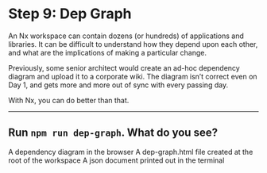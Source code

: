 # Step 9: Dep Graph

An Nx workspace can contain dozens (or hundreds) of applications and libraries. It can be difficult to understand how they depend upon each other, and what are the implications of making a particular change.

Previously, some senior architect would create an ad-hoc dependency diagram and upload it to a corporate wiki. The diagram isn’t correct even on Day 1, and gets more and more out of sync with every passing day.

With Nx, you can do better than that.

---

## Run `npm run dep-graph`. What do you see?

A dependency diagram in the browser
A dep-graph.html file created at the root of the workspace
A json document printed out in the terminal

